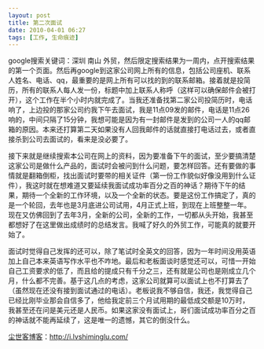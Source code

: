 ```yaml
---
layout: post
title: 第二次面试
date: 2010-04-01 06:27
tags: [工作, 生命痕迹]
---
```

google搜索关键词：深圳 南山 外贸，然后限定搜索结果为一周内，点开搜索结果的第一个页面。然后再google到这家公司网上所有的信息，包括公司座机、联系人姓名、电话、qq，最重要的是网上所有可以找的到的联系邮箱。接着就是投简历，所有的联系人每人发一份，标题中加上联系人称呼（这样可以确保邮件会被打开），这个工作在半个小时内就完成了。当我还准备找第二家公司投简历时，电话响了，上边投的那家公司约我下午去面试，我是11点09发的邮件，电话是11点26响的，中间只隔了15分钟，我想可能是因为有一封邮件是发到的公司一人的qq邮箱的原因。本来还打算第二天如果没有人回我邮件的话就直接打电话过去，或者直接杀到公司去面试的，看来是没必要了。

接下来就是继续搜索本公司在网上的资料，因为要准备下午的面试，至少要搞清楚这家公司是做什么产品的，面试时会被问到什么问题，要怎样回答。还有要做的事情就是翻箱倒柜，找出面试时要带的相关证件（第一份工作貌似好像没用到什么证件），我这时就在想难道又要延续我面试成功率百分之百的神话？期待下午的结果，期待一个全新的工作环境，以及一个全新的状态。要是这份工作搞定了，真的是一个轮回，去年也是3月底进公司试用，4月正式上班，到现在上班整整一年。现在又仿佛回到了去年3月，全新的公司，全新的工作，一切都从头开始，我甚至都想好了在这里做出成绩时的总结发言。我喊了好久的外贸工作，可能真的就要开始了。

面试时觉得自己发挥的还可以，除了笔试时全英文的回答，因为一年时间没用英语加上自己本来英语写作水平也不咋地。最后和老板面谈时感觉还可以，可惜一开始自己工资要求的低了，而且给的提成只有千分之三，还有就是公司也是刚成立几个月，什么都不完善。基于这几点的考虑，这家公司就算可以面试上也不打算去了（虽然现在还没有接到面试通过的电话）。老板说我不够自信，我还，我觉得自己已经比刚毕业那会自信多了，他给我定前三个月试用期的最低成交额是10万时，我甚至还在问是美元还是人民币。如果这家没有面试上，哥们面试成功率百分之百的神话就不能再延续了，这是唯一的遗憾，其它的倒没什么。

<a href="http://i.lvshiminglu.com/">尘世客博客</a>：<a href="http://i.lvshiminglu.com/">http://i.lvshiminglu.com/</a>

